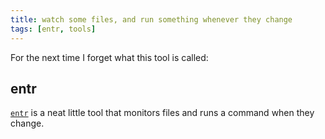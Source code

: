 ```yaml
---
title: watch some files, and run something whenever they change
tags: [entr, tools]
---
```


For the next time I forget what this tool is called:

## entr

[`entr`](http://entrproject.org) is a neat little tool that monitors files and runs a command when they change.
